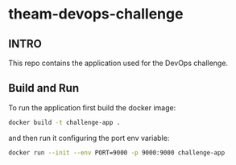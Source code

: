 # theam-devops-challenge

## INTRO

This repo contains the application used for the DevOps challenge.

## Build and Run

To run the application first build the docker image:

```sh
docker build -t challenge-app .
```

and then run it configuring the port env variable:

```sh
docker run --init --env PORT=9000 -p 9000:9000 challenge-app
```
